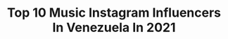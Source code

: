 ---
title: Top 10 Music Instagram Influencers In Venezuela In 2021
description: >-
  Find top music Instagram influencers in Venezuela in 2021. Most popular hashtags: #tbt #venezuela #photoshoot.
platform: Instagram
hits: 135
text_top: Analyze the top-rated Instagram influencers on inBeat.
text_bottom: Our platform holds 135 Instagram influencers like this in Venezuela for you to collaborate.
profiles:
  - username: "faduahuespe"
    fullname: >-
      Fadua Huespe
    bio: >-
      Tv & Radio Host @VenusMedia 🎙 Licenciada en Relaciones Internacionales. Mi mundo gira alrededor de la música y tanta espontaneidad suele condenarme.
    location: "Venezuela"
    followers: 24761
    engagement: 540
    commentsToLikes: 0.074981
    id: ckap0mpzgqz7v0i78a6hg18j9
    verified: false
    hashtags: ""
  - username: "djanesacchi"
    fullname: >-
      Sacchi
    bio: >-
      Music is the answer 🎵 🇻🇪
    location: "Venezuela"
    followers: 40192
    engagement: 737
    commentsToLikes: 0.070664
    id: ck9hbeer5ggm40j78a4lr5shy
    verified: false
    hashtags: "#techhouse, #deeptechhouse, #afrobeats, #technolovers"
  - username: "francolsq"
    fullname: >-
      Franco | Bellomo
    bio: >-
      Parido en el Show Business Crecí siendo Productor Musical Y me desarrollé como Artista ... Así ha sido toda mi vida!
    location: "Venezuela"
    followers: 79058
    engagement: 169
    commentsToLikes: 0.071672
    id: ck5hdgopgnc9n0i11dagr49jv
    verified: false
    hashtags: "#tradinglifestyle, #soyfranco, #pontelospatinespaquemealcances, #sondelacalle"
  - username: "aslyyusney"
    fullname: >-
      𝔸𝕤𝕝𝕪 𝕄𝕖𝕛𝕚𝕒
    bio: >-
      @bambushop.sc San Cristóbal|Venezuela📍 Música | Tips | Fotos Content Creator🎥 DM for Collabs📮 TikTok: @aslyyusney
    location: "Venezuela"
    followers: 11994
    engagement: 455
    commentsToLikes: 0.076712
    id: ck6tk74za44rt0j7170bapcvh
    verified: false
    hashtags: "#latinagirls, #fashionzine, #5001, #girls"
  - username: "lilianamusical"
    fullname: >-
      Liliana Hernández 🎤🎧💓🐂🏇👑®
    bio: >-
      LA VOZ DULCE DE VENEZUELA, CANTANTE DE MUSICA VENEZOLANA 🎤 Nominada a los Premios Pepsi Music 2015 y 2019 #amorvivo #lamalacostumbre #elunoparaelotro
    location: "Venezuela"
    followers: 40681
    engagement: 86
    commentsToLikes: 0.067147
    id: ck5bx1tvemuk70i11fvzqwzy8
    verified: false
    hashtags: "#lavozdulcedevenezuela, #tbt, #venezuela, #mexico"
  - username: "rosadelnilo_"
    fullname: >-
      ИƖÑΔ ƧƖИ ѲЯβƖƬΔ
    bio: >-
      @sinorbita_musica Cocinando Música 👅🔥 Compositora/actriz🔮🪐🍀🌊 Vengo de otro mundo y lo que ves aquí🐱❤️🏴‍☠️son momentos, nada más. 🧜‍♀️🌷🎙🪐🌊 Fe y amor
    location: "Venezuela"
    followers: 16269
    engagement: 240
    commentsToLikes: 0.051486
    id: ck8swrlz6ezzg0j78edfjsm1w
    verified: false
    hashtags: "#festival, #festivaldecine, #aprobemos, #convenci"
  - username: "djpirumusic"
    fullname: >-
      DJ PIRU
    bio: >-
      MANAGER | DJ | PRODUCTOR MUSICAL. LA CONNECTION GROUP. CEO: @laconnectiongroup MARCA: #SLNS 👇Esa Noche - Alexa👇 Vídeo
    location: "Venezuela"
    followers: 18901
    engagement: 302
    commentsToLikes: 0.032181
    id: ck6u4j64o40qt0j71onu02xbu
    verified: false
    hashtags: "#buenaventura, #siemprelimpionuncasucio, #oufitstyle, #slns"
  - username: "enmanuelguedez1"
    fullname: >-
      Enmanuel | Travel Blogger🇻🇪
    bio: >-
      Traveler🚀 Músico🎸🎤 Venezolano🇻🇪 Mis videos⚡⬇️⬇️⬇️ ⬇️⬇️⬇️⬇️⬇️⬇️⬇️⬇️
    location: "Venezuela"
    followers: 5653
    engagement: 261
    commentsToLikes: 0.057125
    id: ck0u88eej6q3q0i19xqh2lngk
    verified: false
    hashtags: "#viajerosaviajar, #soyviajero, #viajaresunplacer, #viajaremospronto"
  - username: "leoquintero"
    fullname: >-
      leo quintero
    bio: >-
      @camilo management / music marketing / branding @ommagency / escucha “Vida De Rico” el nuevo single de Camilo en el link !
    location: "Venezuela"
    followers: 10418
    engagement: 924
    commentsToLikes: 0.070825
    id: ck15qwuh0513a0i19zsozf6pn
    verified: false
    hashtags: "#lomejorestaporvenir, #latribu, #repost, #nohaynadiecomotutu"
  - username: "feminaofficialve"
    fullname: >-
      Fémina
    bio: >-
      Mánager: @monkeymusica 💌: iconicosmusic@gmail.com Empresa musical: @iconicosmusic Link vídeoclip "MALA MÍA" ⬇️
    location: "Venezuela"
    followers: 9010
    engagement: 587
    commentsToLikes: 0.058942
    id: ckf5mkpe4u9ap0j23yh9iyxd4
    verified: false
    hashtags: "#photoshoot, #premiospepsimusic, #outfits, #cantante"
---